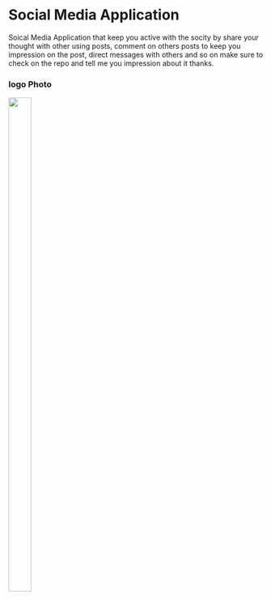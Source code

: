 # Social Media Application 
Soical Media Application that keep you active with the socity by share your thought with other using posts, comment on others posts to keep you impression on the post, 
direct messages with others and so on make sure to check on the repo and tell me you impression about it thanks.

### logo Photo
<img src="[https://web.whatsapp.com/90d8b597-90c8-4d2d-b33a-00108472b388](https://firebasestorage.googleapis.com/v0/b/postappwithkotlin.appspot.com/o/Activities%2Fsocilate.png?alt=media&token=b2614173-6aa8-44b0-ac30-ad9de64fe15d)" 
width="30%" height="50%">
